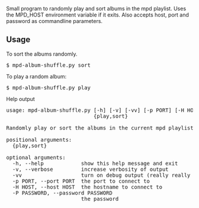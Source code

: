 Small program to randomly play and sort albums in the mpd playlist. Uses the
MPD\_HOST environment variable if it exits. Also accepts host, port and password
as commandline parameters.

Usage
-----

To sort the albums randomly.
<pre>
$ mpd-album-shuffle.py sort
</pre>

To play a random album:
<pre>
$ mpd-album-shuffle.py play
</pre>

Help output
<pre>
usage: mpd-album-shuffle.py [-h] [-v] [-vv] [-p PORT] [-H HOST] [-P PASSWORD]
                            {play,sort}

Randomly play or sort the albums in the current mpd playlist

positional arguments:
  {play,sort}

optional arguments:
  -h, --help            show this help message and exit
  -v, --verbose         increase verbosity of output
  -vv                   turn on debug output (really really verbose)
  -p PORT, --port PORT  the port to connect to
  -H HOST, --host HOST  the hostname to connect to
  -P PASSWORD, --password PASSWORD
                        the password
</pre>
